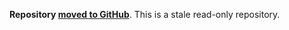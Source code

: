 **Repository [moved to GitHub](https://github.com/rabbitmq/webmachine-wrapper)**.
This is a stale read-only repository.
